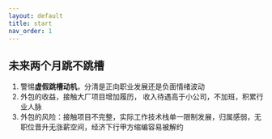 ```yaml
---
layout: default
title: start
nav_order: 1
---
```


## 未来两个月跳不跳槽

1. 警惕**虚假跳槽动机**，分清是正向职业发展还是负面情绪波动
2. 外包的收益，接触大厂项目增加履历， 收入待遇高于小公司，不加班，积累行业人脉
3. 外包的风险：接触项目不完整，实际工作技术栈单一限制发展，归属感弱，无职位晋升无涨薪空间，经济下行甲方缩编容易被解约

